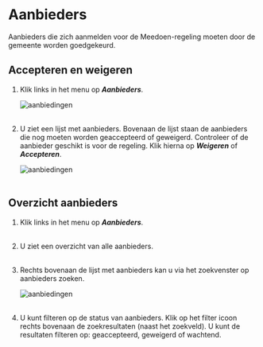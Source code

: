 # Aanbieders

Aanbieders die zich aanmelden voor de Meedoen-regeling moeten door de gemeente worden goedgekeurd.

## Accepteren en weigeren

1.  Klik links in het menu op **_Aanbieders_**.

    <img src="https://raw.githubusercontent.com/teamforus/manuals/master/img/manual-gemeente-aanbieders-menu.png" alt="aanbiedingen"  style="max-width:300px">
    <br />&nbsp;

2.  U ziet een lijst met aanbieders. Bovenaan de lijst staan de aanbieders die nog moeten worden geaccepteerd of geweigerd. Controleer of de aanbieder geschikt is voor de regeling. Klik hierna op **_Weigeren_** of **_Accepteren_**.

    <img src="https://raw.githubusercontent.com/teamforus/manuals/master/img/manual-gemeente-aanbieders-overzicht.png" alt="aanbiedingen"  style="max-width:500px">
    <br />&nbsp;

## Overzicht aanbieders

1.  Klik links in het menu op **_Aanbieders_**.
<br />&nbsp;
2. U ziet een overzicht van alle aanbieders.
<br />&nbsp;
3. Rechts bovenaan de lijst met aanbieders kan u via het zoekvenster op aanbieders zoeken.

    <img src="https://raw.githubusercontent.com/teamforus/manuals/master/img/manual-gemeente-aanbieders-filter.png" alt="aanbiedingen"  style="max-width:500px">
    <br />&nbsp;

4. U kunt filteren op de status van aanbieders. Klik op het filter icoon rechts bovenaan de zoekresultaten (naast het zoekveld). U kunt de resultaten filteren op: geaccepteerd, geweigerd of wachtend.
<br />&nbsp;
